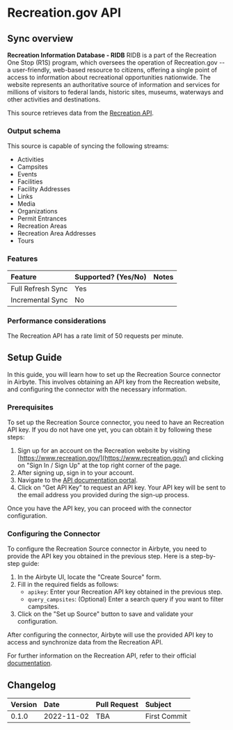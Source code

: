 # Recreation.gov API

## Sync overview

**Recreation Information Database - RIDB**
RIDB is a part of the Recreation One Stop (R1S) program, 
which oversees the operation of Recreation.gov -- a user-friendly, web-based 
resource to citizens, offering a single point of access to information about 
recreational opportunities nationwide. The website represents an authoritative 
source of information and services for millions of visitors to federal lands, 
historic sites, museums, waterways and other activities and destinations.

This source retrieves data from the [Recreation API](https://ridb.recreation.gov/landing).
### Output schema

This source is capable of syncing the following streams:

* Activities
* Campsites
* Events
* Facilities
* Facility Addresses
* Links
* Media
* Organizations
* Permit Entrances
* Recreation Areas
* Recreation Area Addresses
* Tours

### Features

| Feature           | Supported? \(Yes/No\) | Notes |
|:------------------|:----------------------|:------|
| Full Refresh Sync | Yes                   |       |
| Incremental Sync  | No                    |       |

### Performance considerations

The Recreation API has a rate limit of 50 requests per minute.

## Setup Guide

In this guide, you will learn how to set up the Recreation Source connector in Airbyte. This involves obtaining an API key from the Recreation website, and configuring the connector with the necessary information.

### Prerequisites

To set up the Recreation Source connector, you need to have an Recreation API key. If you do not have one yet, you can obtain it by following these steps:

1. Sign up for an account on the Recreation website by visiting [https://www.recreation.gov/](https://www.recreation.gov/) and clicking on "Sign In / Sign Up" at the top right corner of the page.
2. After signing up, sign in to your account.
3. Navigate to the [API documentation portal](https://ridb.recreation.gov/).
4. Click on “Get API Key” to request an API key. Your API key will be sent to the email address you provided during the sign-up process.

Once you have the API key, you can proceed with the connector configuration.

### Configuring the Connector

To configure the Recreation Source connector in Airbyte, you need to provide the API key you obtained in the previous step. Here is a step-by-step guide:

1. In the Airbyte UI, locate the "Create Source" form.
2. Fill in the required fields as follows:
   * `apikey`: Enter your Recreation API key obtained in the previous step.
   * `query_campsites`: (Optional) Enter a search query if you want to filter campsites.
3. Click on the "Set up Source" button to save and validate your configuration.

After configuring the connector, Airbyte will use the provided API key to access and synchronize data from the Recreation API.

For further information on the Recreation API, refer to their official [documentation](https://ridb.recreation.gov/public/apis/docs).

## Changelog

| Version | Date       | Pull Request | Subject      |
|:--------|:-----------|:-------------|:-------------|
| 0.1.0   | 2022-11-02 | TBA          | First Commit |